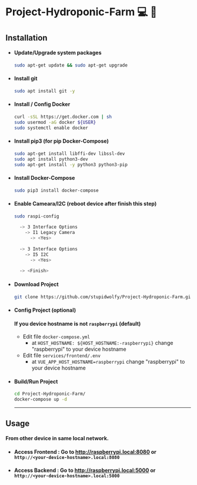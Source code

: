 # Project-Hydroponic-Farm :computer: :seedling:

## Installation

- #### Update/Upgrade system packages
  ``` bash
  sudo apt-get update && sudo apt-get upgrade
  ```

- #### Install git
  ``` bash
  sudo apt install git -y
  ```

- #### Install / Config Docker
  ``` bash
  curl -sSL https://get.docker.com | sh
  sudo usermod -aG docker ${USER}
  sudo systemctl enable docker
  ```

- #### Install pip3 (for pip Docker-Compose)
  ``` bash
  sudo apt-get install libffi-dev libssl-dev 
  sudo apt install python3-dev
  sudo apt-get install -y python3 python3-pip
  ```

- #### Install Docker-Compose
  ``` bash
  sudo pip3 install docker-compose
  ```

- #### Enable Cameara/I2C (reboot device after finish this step)
  ``` bash
  sudo raspi-config
    
    -> 3 Interface Options
      -> I1 Legacy Camera
        -> <Yes>
        
    -> 3 Interface Options
      -> I5 I2C
        -> <Yes>
        
    -> <Finish>
  ```

- #### Download Project
  ``` bash
  git clone https://github.com/stupidwolfy/Project-Hydroponic-Farm.git
  ```

- #### Config Project (optional)
    #### If you device hostname is not ```raspberrypi``` (default)
    - Edit file ``` docker-compose.yml ```
      - at ```HOST_HOSTNAME: ${HOST_HOSTNAME:-raspberrypi}``` change "raspberrypi" to your device hostname
    - Edit file ``` services/frontend/.env ```
      - at ```VUE_APP_HOST_HOSTNAME=raspberrypi``` change "raspberrypi" to your device hostname

- #### Build/Run Project
  ``` bash
  cd Project-Hydroponic-Farm/
  docker-compose up -d
  ``` 
  ---
  
## Usage
  #### From other device in same local network.
  - #### Access Frontend : Go to http://raspberrypi.local:8080 or ```http://<your-device-hostname>.local:8080```
  - #### Access Backend : Go to http://raspberrypi.local:5000 or ```http://<your-device-hostname>.local:5000```
